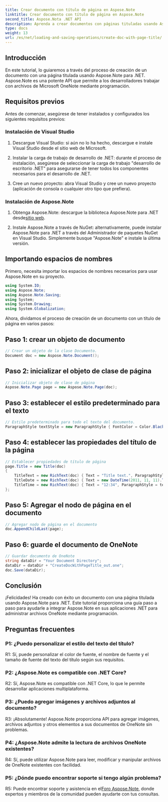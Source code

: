 ```yaml
---
title: Crear documento con título de página en Aspose.Note
linktitle: Crear documento con título de página en Aspose.Note
second_title: Aspose.Nota .NET API
description: Aprenda a crear documentos con páginas tituladas usando Aspose.Note para .NET. Siga nuestra guía paso a paso para una integración perfecta.
type: docs
weight: 13
url: /es/net/loading-and-saving-operations/create-doc-with-page-title/
---
```

## Introducción

En este tutorial, lo guiaremos a través del proceso de creación de un documento con una página titulada usando Aspose.Note para .NET. Aspose.Note es una potente API que permite a los desarrolladores trabajar con archivos de Microsoft OneNote mediante programación.

## Requisitos previos

Antes de comenzar, asegúrese de tener instalados y configurados los siguientes requisitos previos:

### Instalación de Visual Studio

1. Descargue Visual Studio: si aún no lo ha hecho, descargue e instale Visual Studio desde el sitio web de Microsoft.

2. Instalar la carga de trabajo de desarrollo de .NET: durante el proceso de instalación, asegúrese de seleccionar la carga de trabajo "desarrollo de escritorio .NET" para asegurarse de tener todos los componentes necesarios para el desarrollo de .NET.

3. Cree un nuevo proyecto: abra Visual Studio y cree un nuevo proyecto (aplicación de consola o cualquier otro tipo que prefiera).

### Instalación de Aspose.Note

1.  Obtenga Aspose.Note: descargue la biblioteca Aspose.Note para .NET desde[sitio web](https://releases.aspose.com/note/net/).

2. Instale Aspose.Note a través de NuGet: alternativamente, puede instalar Aspose.Note para .NET a través del Administrador de paquetes NuGet en Visual Studio. Simplemente busque "Aspose.Note" e instale la última versión.

## Importando espacios de nombres

Primero, necesita importar los espacios de nombres necesarios para usar Aspose.Note en su proyecto.

```csharp
using System.IO;
using Aspose.Note;
using Aspose.Note.Saving;
using System;
using System.Drawing;
using System.Globalization;
```

Ahora, dividamos el proceso de creación de un documento con un título de página en varios pasos:

## Paso 1: crear un objeto de documento

```csharp
// Crear un objeto de la clase Documento.
Document doc = new Aspose.Note.Document();
```

## Paso 2: inicializar el objeto de clase de página

```csharp
// Inicializar objeto de clase de página
Aspose.Note.Page page = new Aspose.Note.Page(doc);
```

## Paso 3: establecer el estilo predeterminado para el texto

```csharp
// Estilo predeterminado para todo el texto del documento.
ParagraphStyle textStyle = new ParagraphStyle { FontColor = Color.Black, FontName = "Arial", FontSize = 10 };
```

## Paso 4: establecer las propiedades del título de la página

```csharp
// Establecer propiedades de título de página
page.Title = new Title(doc)
{
    TitleText = new RichText(doc) { Text = "Title text.", ParagraphStyle = textStyle },
    TitleDate = new RichText(doc) { Text = new DateTime(2011, 11, 11).ToString("D", CultureInfo.InvariantCulture), ParagraphStyle = textStyle },
    TitleTime = new RichText(doc) { Text = "12:34", ParagraphStyle = textStyle }
};
```

## Paso 5: Agregar el nodo de página en el documento

```csharp
// Agregar nodo de página en el documento
doc.AppendChildLast(page);
```

## Paso 6: guarde el documento de OneNote

```csharp
// Guardar documento de OneNote
string dataDir = "Your Document Directory";
dataDir = dataDir + "CreateDocWithPageTitle_out.one";
doc.Save(dataDir);
```

## Conclusión

¡Felicidades! Ha creado con éxito un documento con una página titulada usando Aspose.Note para .NET. Este tutorial proporciona una guía paso a paso para ayudarle a integrar Aspose.Note en sus aplicaciones .NET para administrar archivos OneNote mediante programación.

## Preguntas frecuentes

### P1: ¿Puedo personalizar el estilo del texto del título?

R1: Sí, puede personalizar el color de fuente, el nombre de fuente y el tamaño de fuente del texto del título según sus requisitos.

### P2: ¿Aspose.Note es compatible con .NET Core?

R2: Sí, Aspose.Note es compatible con .NET Core, lo que le permite desarrollar aplicaciones multiplataforma.

### P3: ¿Puedo agregar imágenes y archivos adjuntos al documento?

R3: ¡Absolutamente! Aspose.Note proporciona API para agregar imágenes, archivos adjuntos y otros elementos a sus documentos de OneNote sin problemas.

### P4: ¿Aspose.Note admite la lectura de archivos OneNote existentes?

R4: Sí, puede utilizar Aspose.Note para leer, modificar y manipular archivos de OneNote existentes con facilidad.

### P5: ¿Dónde puedo encontrar soporte si tengo algún problema?

 R5: Puede encontrar soporte y asistencia en el[Foro Aspose.Note](https://forum.aspose.com/c/note/28), donde expertos y miembros de la comunidad pueden ayudarte con tus consultas.